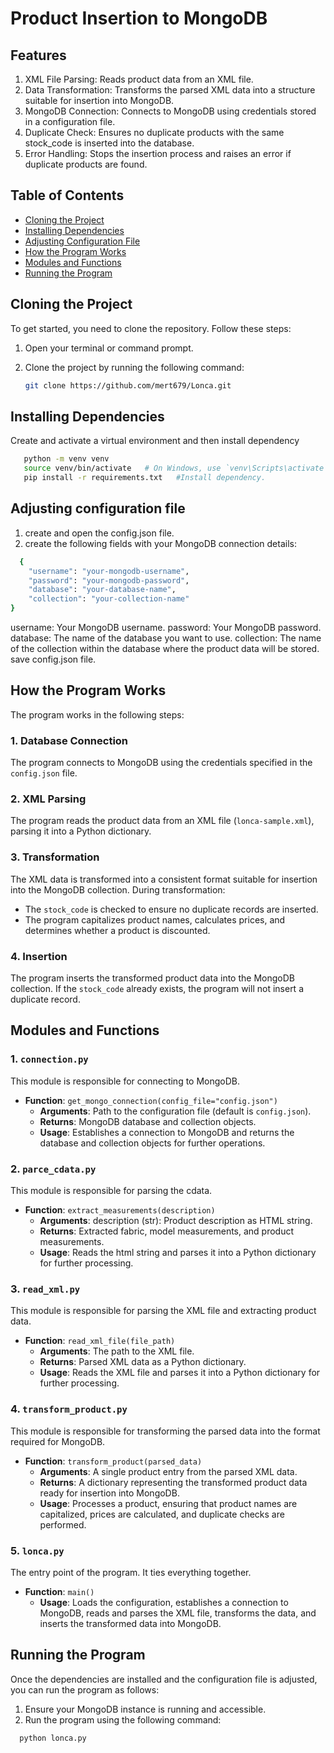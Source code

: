 # Product Insertion to MongoDB

## Features
1. XML File Parsing: Reads product data from an XML file.
2. Data Transformation: Transforms the parsed XML data into a structure suitable for insertion into MongoDB.
3. MongoDB Connection: Connects to MongoDB using credentials stored in a configuration file.
4. Duplicate Check: Ensures no duplicate products with the same stock_code is inserted into the database.
5. Error Handling: Stops the insertion process and raises an error if duplicate products are found.


## Table of Contents

- [Cloning the Project](#cloning-the-project)
- [Installing Dependencies](#installing-dependencies)
- [Adjusting Configuration File](#adjusting-configuration-file)
- [How the Program Works](#how-the-program-works)
- [Modules and Functions](#modules-and-functions)
- [Running the Program](#running-the-program)

## Cloning the Project

To get started, you need to clone the repository. Follow these steps:

1. Open your terminal or command prompt.
2. Clone the project by running the following command:

   ```bash
   git clone https://github.com/mert679/Lonca.git
   ```

## Installing Dependencies
 Create and activate a virtual environment and then install dependency
 
  ```bash
     python -m venv venv
     source venv/bin/activate   # On Windows, use `venv\Scripts\activate`
     pip install -r requirements.txt   #Install dependency.
  ```

## Adjusting configuration file
1. create and open the config.json file.
2. create the following fields with your MongoDB connection details:
   
  ```bash
    {
      "username": "your-mongodb-username",
      "password": "your-mongodb-password",
      "database": "your-database-name",
      "collection": "your-collection-name"
  }
  ```
username: Your MongoDB username.
password: Your MongoDB password.
database: The name of the database you want to use.
collection: The name of the collection within the database where the product data will be stored.
save config.json file.



## How the Program Works

The program works in the following steps:

### 1. Database Connection
The program connects to MongoDB using the credentials specified in the `config.json` file.

### 2. XML Parsing
The program reads the product data from an XML file (`lonca-sample.xml`), parsing it into a Python dictionary.

### 3. Transformation
The XML data is transformed into a consistent format suitable for insertion into the MongoDB collection. During transformation:
- The `stock_code` is checked to ensure no duplicate records are inserted.
- The program capitalizes product names, calculates prices, and determines whether a product is discounted.

### 4. Insertion
The program inserts the transformed product data into the MongoDB collection. If the  `stock_code` already exists, the program will not insert a duplicate record.



## Modules and Functions

### 1. `connection.py`
This module is responsible for connecting to MongoDB.

- **Function**: `get_mongo_connection(config_file="config.json")`
  - **Arguments**: Path to the configuration file (default is `config.json`).
  - **Returns**: MongoDB database and collection objects.
  - **Usage**: Establishes a connection to MongoDB and returns the database and collection objects for further operations.


### 2. `parce_cdata.py`
This module is responsible for parsing the cdata.

- **Function**: `extract_measurements(description)`
  - **Arguments**: description (str): Product description as HTML string.
  - **Returns**: Extracted fabric, model measurements, and product measurements.
  - **Usage**: Reads the html string and parses it into a Python dictionary for further processing.


### 3. `read_xml.py`
This module is responsible for parsing the XML file and extracting product data.

- **Function**: `read_xml_file(file_path)`
  - **Arguments**: The path to the XML file.
  - **Returns**: Parsed XML data as a Python dictionary.
  - **Usage**: Reads the XML file and parses it into a Python dictionary for further processing.

### 4. `transform_product.py`
This module is responsible for transforming the parsed data into the format required for MongoDB.

- **Function**: `transform_product(parsed_data)`
  - **Arguments**: A single product entry from the parsed XML data.
  - **Returns**: A dictionary representing the transformed product data ready for insertion into MongoDB.
  - **Usage**: Processes a product, ensuring that product names are capitalized, prices are calculated, and duplicate checks are performed.

### 5. `lonca.py`
The entry point of the program. It ties everything together.

- **Function**: `main()`
  - **Usage**: Loads the configuration, establishes a connection to MongoDB, reads and parses the XML file, transforms the data, and inserts the transformed data into MongoDB.

## Running the Program

Once the dependencies are installed and the configuration file is adjusted, you can run the program as follows:

1. Ensure your MongoDB instance is running and accessible.
2. Run the program using the following command:

  ```bash
    python lonca.py
  ```

